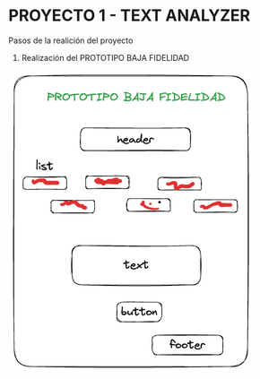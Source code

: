 # PROYECTO 1 - TEXT ANALYZER

Pasos de la realición del proyecto 

1. Realización del PROTOTIPO BAJA FIDELIDAD 

![PROTOTIPO BAJA FIDELIDAD](/prototipo-bf-p1.png)
